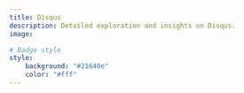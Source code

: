 ```yaml
---
title: Disqus
description: Detailed exploration and insights on Disqus.
image: 

# Badge style
style:
    background: "#21640e"
    color: "#fff"
---
```

